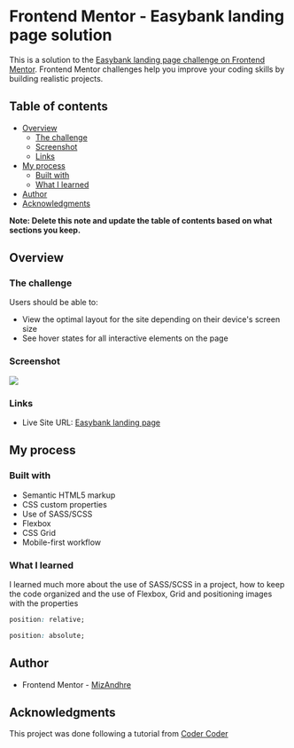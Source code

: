 # Frontend Mentor - Easybank landing page solution

This is a solution to the [Easybank landing page challenge on Frontend Mentor](https://www.frontendmentor.io/challenges/easybank-landing-page-WaUhkoDN). Frontend Mentor challenges help you improve your coding skills by building realistic projects. 

## Table of contents

- [Overview](#overview)
  - [The challenge](#the-challenge)
  - [Screenshot](#screenshot)
  - [Links](#links)
- [My process](#my-process)
  - [Built with](#built-with)
  - [What I learned](#what-i-learned)
- [Author](#author)
- [Acknowledgments](#acknowledgments)

**Note: Delete this note and update the table of contents based on what sections you keep.**

## Overview

### The challenge

Users should be able to:

- View the optimal layout for the site depending on their device's screen size
- See hover states for all interactive elements on the page

### Screenshot

![](https://i.imgur.com/MP51KC4.png)

### Links

- Live Site URL: [Easybank landing page](https://mizandhre.github.io/Easybank-landing-page/)

## My process

### Built with

- Semantic HTML5 markup
- CSS custom properties
- Use of SASS/SCSS 
- Flexbox
- CSS Grid
- Mobile-first workflow

### What I learned

I learned much more about the use of SASS/SCSS in a project, how to keep the code organized and the use of Flexbox, Grid and positioning images with the properties 
```css
position: relative;
```
```css
position: absolute;
```

## Author

- Frontend Mentor - [MizAndhre](https://www.frontendmentor.io/profile/MizAndhre)

## Acknowledgments

This project was done following a tutorial from [Coder Coder](https://github.com/thecodercoder/fem-easybank/blob/master/README.md)
